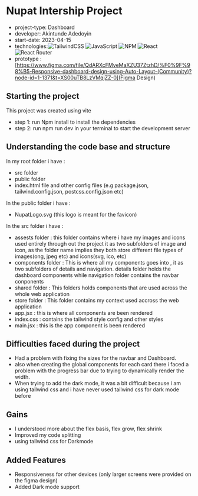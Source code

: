 # Nupat Intership Project

- project-type: Dashboard
- developer: Akintunde Adedoyin
- start-date: 2023-04-15
- technologies:![TailwindCSS](https://img.shields.io/badge/tailwindcss-%2338B2AC.svg?style=for-the-badge&logo=tailwind-css&logoColor=white) ![JavaScript](https://img.shields.io/badge/javascript-%23323330.svg?style=for-the-badge&logo=javascript&logoColor=%23F7DF1E) ![NPM](https://img.shields.io/badge/NPM-%23000000.svg?style=for-the-badge&logo=npm&logoColor=white) ![React](https://img.shields.io/badge/react-%2320232a.svg?style=for-the-badge&logo=react&logoColor=%2361DAFB) ![React Router](https://img.shields.io/badge/React_Router-CA4245?style=for-the-badge&logo=react-router&logoColor=white)
- prototype : [https://www.figma.com/file/QdARXcFMveMaXZU37ZtzhD/%F0%9F%98%B5-Responsive-dashboard-design-using-Auto-Layout-(Community)?node-id=1-1371&t=XS00uTB8LzVMqjZZ-0](Figma Design)

## Starting the project

This project was created using vite

- step 1: run Npm install to install the dependencies
- step 2: run npm run dev in your terminal to start the development server

## Understanding the code base and structure

In my root folder i have :

- src folder
- public folder
- index.html file and other config files (e.g package.json, tailwind.config.json, postcss.config.json etc)

In the public folder i have :

- NupatLogo.svg (this logo is meant for the favicon)

In the src folder i have :

- assests folder : this folder contains where i have my images and icons used entirely through out the project it as two subfolders of image and icon, as the folder name implies they both store different file types of images(ong, jpeg etc) and icons(svg, ico, etc)
- components folder : This is where all my components goes into , it as two subfolders of details and navigation. details folder holds the dashboard components while navigation folder contains the navbar conponents
- shared folder : This folders holds components that are used across the whole web application
- store folder : This folder contains my context used accross the web application
- app.jsx : this is where all components are been rendered
- index.css : contains the tailwind style config and other styles
- main.jsx : this is the app component is been rendered

## Difficulties faced during the project

- Had a problem with fixing the sizes for the navbar and Dashboard.
- also when creating the global components for each card there i faced a problem with the progress bar due to trying to dynamically render the width.
- When trying to add the dark mode, it was a bit difficult because i am using tailwind css and i have never used tailwind css for dark mode before

## Gains

- I understood more about the flex basis, flex grow, flex shrink
- Improved my code splitting
- using tailwind css for Darkmode

## Added Features

- Responsiveness for other devices (only larger screens were provided on the figma design)
- Added Dark mode support
